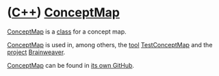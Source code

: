 # ([C++](Cpp.md)) [ConceptMap](CppConceptMap.md)

[ConceptMap](CppConceptMap.md) is a [class](CppClass.md) for a concept
map.

[ConceptMap](CppConceptMap.md) is used in, among others, the
[tool](https://github.com/richelbilderbeek/tools) [TestConceptMap](https://github.com/richelbilderbeek/ConceptMap) and the
[project](http://richelbilderbeek.nl/Projects.htm) [Brainweaver](https://github.com/richelbilderbeek/Brainweaver).

[ConceptMap](CppConceptMap.md) can be found in [its own GitHub](https://github.com/richelbilderbeek/ConceptMap).

